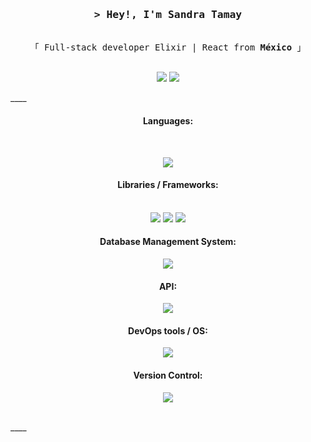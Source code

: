 

<!-- Intro  -->
<h3 align="center">
        <samp>&gt; Hey!, I'm Sandra Tamay
        </samp>
</h3>
 
 <p align="center"> 
  <samp>
    <a href="https://www.google.com/search?q=Al+Siam"></a>
    <br>
    「 Full-stack developer Elixir | React from <b>México</b> 」
    <br>
    <br>
  </samp>
</p>
 <p align="center" id="contact">
  <a href= "https://www.linkedin.com/in/sandra-marveli-tamay-dzul-480298200"><img src="https://skillicons.dev/icons?i=linkedin"/></a>
  <a href= "mailto:tm1947417@gmail.com"><img src="https://skillicons.dev/icons?i=gmail"/></a>
</p>
 ____
 <h4 align="center">Languages:</h4>
<br/>
<p align="center">
  <a href="https://skillicons.dev">
    <img src="https://skillicons.dev/icons?i=js,elixir,python&perline=3" />
  </a>
</p>
</p>
<h4 align="center">Libraries / Frameworks:</h4>
<p align="center">
<br/>
  <img src="https://img.shields.io/badge/React-20232A?style=for-the-badge&logo=react&logoColor=61DAFB">
  <img src="https://img.shields.io/badge/next.js-000000?style=for-the-badge&logo=nextdotjs&logoColor=white">
  <img src="https://img.shields.io/badge/Phoenix-F05032?style=for-the-badge&logo=&logoColor=white">
</p>
<h4 align="center">Database Management System:</h4>
<p align="center">
  <a href="https://skillicons.dev">
    <img src="https://skillicons.dev/icons?i=postgres,dynamodb&perline=3" />
  </a>
</p>
<h4 align="center">API:</h4>
<p align="center">
  <a href="https://skillicons.dev">
    <img src="https://skillicons.dev/icons?i=graphql&perline=3" />
  </a>
</p>
<h4 align="center">DevOps tools / OS:</h4>
<p align="center">
  <a href="https://skillicons.dev">
    <img src="https://skillicons.dev/icons?i=aws,docker,linux" />
  </a>
</p>
<h4 align="center">Version Control:</h4>
<p align="center">
  <a href="https://skillicons.dev">
    <img src="https://skillicons.dev/icons?i=git,github" />
  </a>
</p>
<br/>
 ____
<!--
**smtamay/smtamay** is a ✨ _special_ ✨ repository because its `README.md` (this file) appears on your GitHub profile.

Here are some ideas to get you started:

- 🔭 I’m currently working on ...
- 🌱 I’m currently learning ...
- 👯 I’m looking to collaborate on ...
- 🤔 I’m looking for help with ...
- 💬 Ask me about ...
- 📫 How to reach me: ...
- 😄 Pronouns: ...
- ⚡ Fun fact: ...
-->
